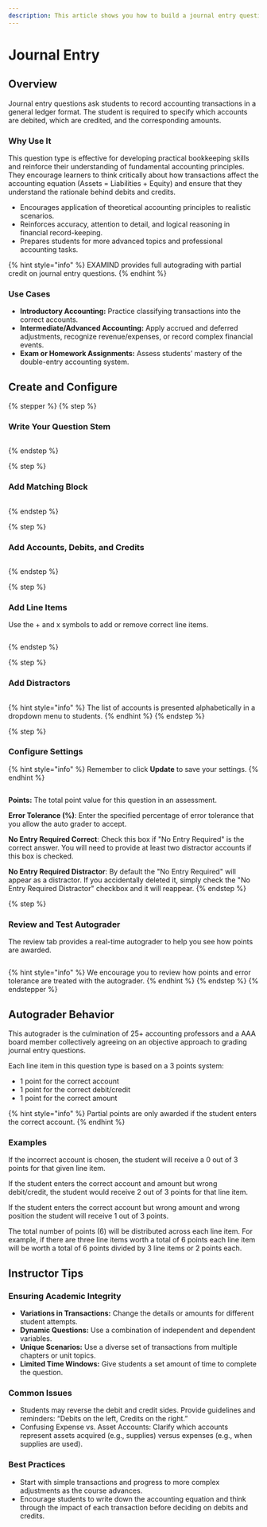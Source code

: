 ```yaml
---
description: This article shows you how to build a journal entry question.
---
```


# Journal Entry

## Overview

Journal entry questions ask students to record accounting transactions in a general ledger format. The student is required to specify which accounts are debited, which are credited, and the corresponding amounts.

### Why Use It

This question type is effective for developing practical bookkeeping skills and reinforce their understanding of fundamental accounting principles. They encourage learners to think critically about how transactions affect the accounting equation (Assets = Liabilities + Equity) and ensure that they understand the rationale behind debits and credits.

* Encourages application of theoretical accounting principles to realistic scenarios.
* Reinforces accuracy, attention to detail, and logical reasoning in financial record-keeping.
* Prepares students for more advanced topics and professional accounting tasks.

{% hint style="info" %}
EXAMIND provides full autograding with partial credit on journal entry questions.
{% endhint %}

### Use Cases

* **Introductory Accounting:** Practice classifying transactions into the correct accounts.
* **Intermediate/Advanced Accounting:** Apply accrued and deferred adjustments, recognize revenue/expenses, or record complex financial events.
* **Exam or Homework Assignments:** Assess students’ mastery of the double-entry accounting system.

## Create and Configure

{% stepper %}
{% step %}
### Write Your Question Stem

<figure><img src="../../../.gitbook/assets/d3e1b67c-ee57-433d-9b69-2c05eca1ff98.png" alt=""><figcaption></figcaption></figure>
{% endstep %}

{% step %}
### Add Matching Block

<figure><img src="../../../.gitbook/assets/eb38e90f-ce77-493f-93c8-c5762d362a2e.gif" alt=""><figcaption></figcaption></figure>
{% endstep %}

{% step %}
### Add Accounts, Debits, and Credits

<figure><img src="../../../.gitbook/assets/904ab03c-1e45-4654-83b3-82a6ab4c6df7.png" alt=""><figcaption></figcaption></figure>
{% endstep %}

{% step %}
### Add Line Items

Use the + and x symbols to add or remove correct line items.

<figure><img src="../../../.gitbook/assets/38c90294-1a35-4bfd-b096-1fedb5a16907.png" alt=""><figcaption></figcaption></figure>
{% endstep %}

{% step %}
### Add Distractors

<figure><img src="../../../.gitbook/assets/7e56676f-dc6f-431c-96b5-f29dfa9ca109.png" alt=""><figcaption></figcaption></figure>

{% hint style="info" %}
The list of accounts is presented alphabetically in a dropdown menu to students.
{% endhint %}
{% endstep %}

{% step %}
### Configure Settings

{% hint style="info" %}
Remember to click **Update** to save your settings.
{% endhint %}

<figure><img src="../../../.gitbook/assets/d04f72ce-533c-4c82-b317-658b010888dc.png" alt=""><figcaption></figcaption></figure>

**Points:** The total point value for this question in an assessment.

**Error Tolerance (%)**: Enter the specified percentage of error tolerance that you allow the auto grader to accept.

**No Entry Required Correct**: Check this box if "No Entry Required" is the correct answer. You will need to provide at least two distractor accounts if this box is checked.

**No Entry Required Distractor**: By default the "No Entry Required" will appear as a distractor. If you accidentally deleted it, simply check the "No Entry Required Distractor" checkbox and it will reappear.
{% endstep %}

{% step %}
### Review and Test Autograder

The review tab provides a real-time autograder to help you see how points are awarded.

<figure><img src="../../../.gitbook/assets/8a5d97c0-1976-442c-b10c-3031f7d3ff81.png" alt=""><figcaption></figcaption></figure>

{% hint style="info" %}
We encourage you to review how points and error tolerance are treated with the autograder.
{% endhint %}
{% endstep %}
{% endstepper %}

## Autograder Behavior

This autograder is the culmination of 25+ accounting professors and a AAA board member collectively agreeing on an objective approach to grading journal entry questions.

Each line item in this question type is based on a 3 points system:

* 1 point for the correct account
* 1 point for the correct debit/credit
* 1 point for the correct amount

{% hint style="info" %}
Partial points are only awarded if the student enters the correct account.
{% endhint %}

### Examples

If the incorrect account is chosen, the student will receive a 0 out of 3 points for that given line item.

If the student enters the correct account and amount but wrong debit/credit, the student would receive 2 out of 3 points for that line item.

If the student enters the correct account but wrong amount and wrong position the student will receive 1 out of 3 points.

The total number of points (6) will be distributed across each line item. For example, if there are three line items worth a total of 6 points each line item will be worth a total of 6 points divided by 3 line items or 2 points each.

## Instructor Tips

### Ensuring Academic Integrity

* **Variations in Transactions:** Change the details or amounts for different student attempts.
* **Dynamic Questions:** Use a combination of independent and dependent variables.
* **Unique Scenarios:** Use a diverse set of transactions from multiple chapters or unit topics.
* **Limited Time Windows:** Give students a set amount of time to complete the question.

### Common Issues

* Students may reverse the debit and credit sides. Provide guidelines and reminders: “Debits on the left, Credits on the right.”
* Confusing Expense vs. Asset Accounts: Clarify which accounts represent assets acquired (e.g., supplies) versus expenses (e.g., when supplies are used).

### Best Practices

* Start with simple transactions and progress to more complex adjustments as the course advances.
* Encourage students to write down the accounting equation and think through the impact of each transaction before deciding on debits and credits.
